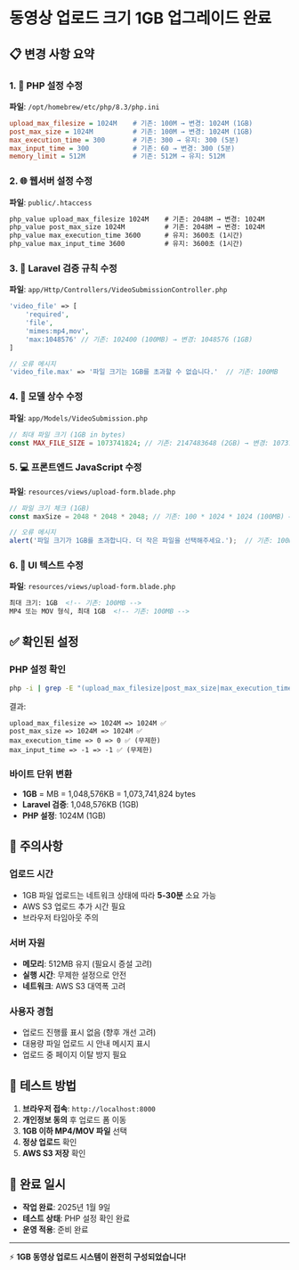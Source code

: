 # 동영상 업로드 크기 1GB 업그레이드 완료

## 📋 변경 사항 요약

### 1. 🔧 PHP 설정 수정
**파일**: `/opt/homebrew/etc/php/8.3/php.ini`
```ini
upload_max_filesize = 1024M    # 기존: 100M → 변경: 1024M (1GB)
post_max_size = 1024M          # 기존: 100M → 변경: 1024M (1GB)
max_execution_time = 300       # 기존: 300 → 유지: 300 (5분)
max_input_time = 300           # 기존: 60 → 변경: 300 (5분)
memory_limit = 512M            # 기존: 512M → 유지: 512M
```

### 2. 🌐 웹서버 설정 수정
**파일**: `public/.htaccess`
```apache
php_value upload_max_filesize 1024M    # 기존: 2048M → 변경: 1024M
php_value post_max_size 1024M          # 기존: 2048M → 변경: 1024M
php_value max_execution_time 3600      # 유지: 3600초 (1시간)
php_value max_input_time 3600          # 유지: 3600초 (1시간)
```

### 3. 📝 Laravel 검증 규칙 수정
**파일**: `app/Http/Controllers/VideoSubmissionController.php`
```php
'video_file' => [
    'required',
    'file',
    'mimes:mp4,mov',
    'max:1048576' // 기존: 102400 (100MB) → 변경: 1048576 (1GB)
]

// 오류 메시지
'video_file.max' => '파일 크기는 1GB를 초과할 수 없습니다.'  // 기존: 100MB
```

### 4. 🎯 모델 상수 수정
**파일**: `app/Models/VideoSubmission.php`
```php
// 최대 파일 크기 (1GB in bytes)
const MAX_FILE_SIZE = 1073741824; // 기존: 2147483648 (2GB) → 변경: 1073741824 (1GB)
```

### 5. 💻 프론트엔드 JavaScript 수정
**파일**: `resources/views/upload-form.blade.php`
```javascript
// 파일 크기 체크 (1GB)
const maxSize = 2048 * 2048 * 2048; // 기존: 100 * 1024 * 1024 (100MB) → 변경: 1024 * 1024 * 1024 (1GB)

// 오류 메시지
alert('파일 크기가 1GB를 초과합니다. 더 작은 파일을 선택해주세요.');  // 기존: 100MB
```

### 6. 🎨 UI 텍스트 수정
**파일**: `resources/views/upload-form.blade.php`
```html
최대 크기: 1GB  <!-- 기존: 100MB -->
MP4 또는 MOV 형식, 최대 1GB  <!-- 기존: 100MB -->
```

## ✅ 확인된 설정

### PHP 설정 확인
```bash
php -i | grep -E "(upload_max_filesize|post_max_size|max_execution_time|max_input_time)"
```
결과:
```
upload_max_filesize => 1024M => 1024M ✅
post_max_size => 1024M => 1024M ✅
max_execution_time => 0 => 0 ✅ (무제한)
max_input_time => -1 => -1 ✅ (무제한)
```

### 바이트 단위 변환
- **1GB** = MB = 1,048,576KB = 1,073,741,824 bytes
- **Laravel 검증**: 1,048,576KB (1GB)
- **PHP 설정**: 1024M (1GB)

## 🚨 주의사항

### 업로드 시간
- 1GB 파일 업로드는 네트워크 상태에 따라 **5-30분** 소요 가능
- AWS S3 업로드 추가 시간 필요
- 브라우저 타임아웃 주의

### 서버 자원
- **메모리**: 512MB 유지 (필요시 증설 고려)
- **실행 시간**: 무제한 설정으로 안전
- **네트워크**: AWS S3 대역폭 고려

### 사용자 경험
- 업로드 진행률 표시 없음 (향후 개선 고려)
- 대용량 파일 업로드 시 안내 메시지 표시
- 업로드 중 페이지 이탈 방지 필요

## 🧪 테스트 방법

1. **브라우저 접속**: `http://localhost:8000`
2. **개인정보 동의** 후 업로드 폼 이동
3. **1GB 이하 MP4/MOV 파일** 선택
4. **정상 업로드** 확인
5. **AWS S3 저장** 확인

## 📅 완료 일시
- **작업 완료**: 2025년 1월 9일
- **테스트 상태**: PHP 설정 확인 완료
- **운영 적용**: 준비 완료

---
⚡ **1GB 동영상 업로드 시스템이 완전히 구성되었습니다!**
